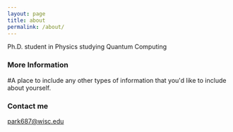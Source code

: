 ```yaml
---
layout: page
title: about
permalink: /about/
---
```


Ph.D. student in Physics studying Quantum Computing

### More Information

#A place to include any other types of information that you'd like to include about yourself.

### Contact me

[park687@wisc.edu](mailto:park687@wisc.edu)
